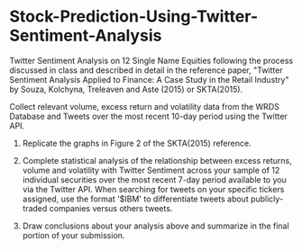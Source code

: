 # Stock-Prediction-Using-Twitter-Sentiment-Analysis

Twitter Sentiment Analysis on 12 Single Name Equities following the process discussed in class and described in detail in the reference paper, "Twitter Sentiment Analysis Applied to Finance: A Case Study in the Retail Industry" by Souza, Kolchyna, Treleaven and Aste (2015) or SKTA(2015).

Collect relevant volume, excess return and volatility data from the WRDS Database and Tweets over the most recent 10-day period using the Twitter API.

1) Replicate the graphs in Figure 2 of the SKTA(2015) reference.

2) Complete statistical analysis of the relationship between excess returns, volume and volatility with Twitter Sentiment across your sample of 12 individual securities over the most recent 7-day period available to you via the Twitter API. When searching for tweets on your specific tickers assigned, use the format '$IBM' to differentiate tweets about publicly-traded companies versus others tweets.

3) Draw conclusions about your analysis above and summarize in the final portion of your submission.
